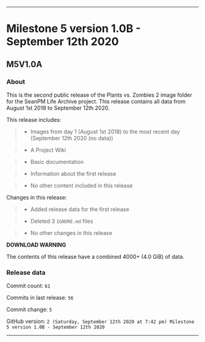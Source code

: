 
***

# Milestone 5 version 1.0B - September 12th 2020

## M5V1.0A

### About

This is the second public release of the Plants vs. Zombies 2 image folder for the SeanPM Life Archive project. This release contains all data from August 1st 2018 to September 12th 2020.

This release includes:

> * Images from day 1 (August 1st 2018) to the most recent day (September 12th 2020 (no data))

> * A Project Wiki

> * Basic documentation

> * Information about the first release

> * No other content included in this release

Changes in this release:

> * Added release data for the first release

> * Deleted 3 `IGNORE.md` files

> * No other changes in this release

**DOWNLOAD WARNING**

The contents of this release have a combined 4000+ (4.0 GiB) of data.

### Release data

Commit count: `61`

Commits in last release: `56`

Commit change: `5`

GitHub version: `2 (Saturday, September 12th 2020 at 7:42 pm) Milestone 5 version 1.0B - September 12th 2020`

***
